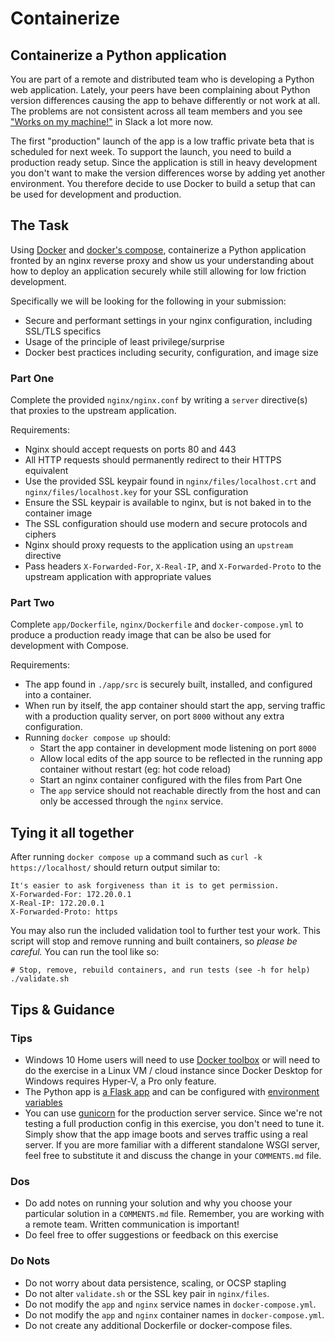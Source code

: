 # Containerize

## Containerize a Python application

You are part of a remote and distributed team who is developing a Python web application. Lately, your peers have been complaining about Python version differences causing the app to behave differently or not work at all. The problems are not consistent across all team members and you see ["Works on my machine!"](https://blog.codinghorror.com/the-works-on-my-machine-certification-program/) in Slack a lot more now.

The first "production" launch of the app is a low traffic private beta that is scheduled for next week. To support the launch, you need to build a production ready setup. Since the application is still in heavy development you don't want to make the version differences worse by adding yet another environment. You therefore decide to use Docker to build a setup that can be used for development and production.

## The Task

Using [Docker](https://www.docker.com/) and [docker's compose](https://docs.docker.com/compose/), containerize a Python application fronted by an nginx reverse proxy and show us your understanding about how to deploy an application securely while still allowing for low friction development.

Specifically we will be looking for the following in your submission:

- Secure and performant settings in your nginx configuration, including SSL/TLS specifics
- Usage of the principle of least privilege/surprise
- Docker best practices including security, configuration, and image size

### Part One

Complete the provided `nginx/nginx.conf` by writing a `server` directive(s) that proxies to the upstream application.

Requirements:

- Nginx should accept requests on ports 80 and 443
- All HTTP requests should permanently redirect to their HTTPS equivalent
- Use the provided SSL keypair found in `nginx/files/localhost.crt` and `nginx/files/localhost.key` for your SSL configuration
- Ensure the SSL keypair is available to nginx, but is not baked in to the container image
- The SSL configuration should use modern and secure protocols and ciphers
- Nginx should proxy requests to the application using an `upstream` directive
- Pass headers `X-Forwarded-For`, `X-Real-IP`, and `X-Forwarded-Proto` to the upstream application with appropriate values

### Part Two

Complete `app/Dockerfile`, `nginx/Dockerfile` and `docker-compose.yml` to produce a production ready image that can be also be used for development with Compose.

Requirements:

- The app found in `./app/src` is securely built, installed, and configured into a container.
- When run by itself, the app container should start the app, serving traffic with a production quality server, on port `8000` without any extra configuration.
- Running `docker compose up` should:
  - Start the app container in development mode listening on port `8000`
  - Allow local edits of the app source to be reflected in the running app container without restart (eg: hot code reload)
  - Start an nginx container configured with the files from Part One
  - The `app` service should not reachable directly from the host and can only be accessed through the `nginx` service.

## Tying it all together

After running `docker compose up` a command such as `curl -k https://localhost/` should return output similar to:

```Text
It's easier to ask forgiveness than it is to get permission.
X-Forwarded-For: 172.20.0.1
X-Real-IP: 172.20.0.1
X-Forwarded-Proto: https
```

You may also run the included validation tool to further test your work. This script will stop and remove running and built containers, so _please be careful._ You can run the tool like so:

```shell
# Stop, remove, rebuild containers, and run tests (see -h for help)
./validate.sh
```

## Tips & Guidance

### Tips

- Windows 10 Home users will need to use [Docker toolbox](https://docs.docker.com/toolbox/toolbox_install_windows/) or will need to do the exercise in a Linux VM / cloud instance since Docker Desktop for Windows requires Hyper-V, a Pro only feature.
- The Python app is [a Flask app](https://flask.palletsprojects.com/en/1.1.x/) and can be configured with [environment variables](https://flask.palletsprojects.com/en/1.1.x/config/)
- You can use [gunicorn](https://gunicorn.org/) for the production server service. Since we're not testing a full production config in this exercise, you don't need to tune it. Simply show that the app image boots and serves traffic using a real server. If you are more familiar with a different standalone WSGI server, feel free to substitute it and discuss the change in your `COMMENTS.md` file.

### Dos

- Do add notes on running your solution and why you choose your particular solution in a `COMMENTS.md` file. Remember, you are working with a remote team. Written communication is important!
- Do feel free to offer suggestions or feedback on this exercise

### Do Nots

- Do not worry about data persistence, scaling, or OCSP stapling
- Do not alter `validate.sh` or the SSL key pair in `nginx/files`.
- Do not modify the `app` and `nginx` service names in `docker-compose.yml`.
- Do not modify the `app` and `nginx` container names in `docker-compose.yml`.
- Do not create any additional Dockerfile or docker-compose files.
